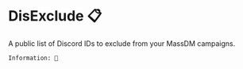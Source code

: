 # DisExclude 📋
A public list of Discord IDs to exclude from your MassDM campaigns. 

`Information: 📜`
